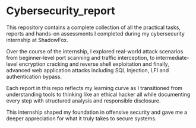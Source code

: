 # Cybersecurity_report
This repository contains a complete collection of all the practical tasks, reports and hands-on assessments I completed during my cybersecurity internship at ShadowFox.

Over the course of the internship, I explored real-world attack scenarios from beginner-level port scanning and traffic interception, to intermediate-level encryption cracking and reverse shell exploitation and finally, advanced web application attacks including SQL Injection, LFI and authentication bypass.

Each report in this repo reflects my learning curve as I transitioned from understanding tools to thinking like an ethical hacker all while documenting every step with structured analysis and responsible disclosure.

This internship shaped my foundation in offensive security and gave me a deeper appreciation for what it truly takes to secure systems.
